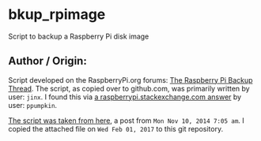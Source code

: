 # bkup_rpimage
Script to backup a Raspberry Pi disk image

## Author / Origin:
Script developed on the RaspberryPi.org forums: [The Raspberry Pi Backup Thread](https://www.raspberrypi.org/forums/viewtopic.php?f=63&t=12079).
The script, as copied over to github.com, was primarily written by user: `jinx`.
I found this via [a raspberrypi.stackexchange.com answer](http://raspberrypi.stackexchange.com/a/5431/61087) by user: `ppumpkin`.

[The script was taken from here](https://www.raspberrypi.org/forums/viewtopic.php?f=63&t=12079&start=47), a post from `Mon Nov 10, 2014 7:05 am`.
I copied the attached file on `Wed Feb 01, 2017` to this git repository.

